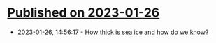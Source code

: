 # [Published on 2023-01-26](index.md)

* [2023-01-26, 14:56:17](https://news.ycombinator.com/item?id=34532358) - [How thick is sea ice and how do we know?](https://nsidc.org/learn/ask-scientist/how-thick-is-sea-ice)
